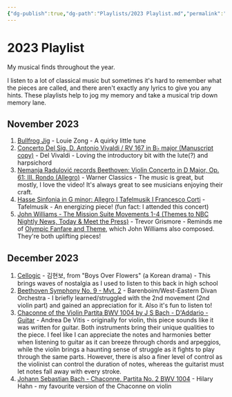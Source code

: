 ```yaml
---
{"dg-publish":true,"dg-path":"Playlists/2023 Playlist.md","permalink":"/playlists/2023-playlist/","updated":"2024-01-02T11:35:03.848-05:00"}
---
```


# 2023 Playlist

My musical finds throughout the year. 

I listen to a lot of classical music but sometimes it's hard to remember what the pieces are called, and there aren't exactly any lyrics to give you any hints. These playlists help to jog my memory and take a musical trip down memory lane.
## November 2023

1. [Bullfrog Jig](https://www.youtube.com/watch?v=JFbtRdDwaW0) - Louie Zong - A quirky little tune
2. [Concerto Del Sig. D. Antonio Vivaldi / RV 167 in B♭ major (Manuscript copy)](https://youtu.be/L1c8LhoHuQw?si=0FKy5DHbx3b4z006) - Del Vivaldi - Loving the introductory bit with the lute(?) and harpsichord
3. [Nemanja Radulović records Beethoven: Violin Concerto in D Major, Op. 61: III. Rondo (Allegro)](https://youtu.be/fFncnS7RAiI?si=gZrVAD_SGqhNawIQ) - Warner Classics - The music is great, but mostly, I love the video! It's always great to see musicians enjoying their craft.
4. [Hasse Sinfonia in G minor: Allegro I Tafelmusik I Francesco Corti](https://youtu.be/PKQkDTq5RsM?si=ooQyh5Nb2YOmzD_q) - Tafelmusik - An energizing piece! (fun fact: I attended this concert)
5. [John Williams - The Mission Suite Movements 1-4 (Themes to NBC Nightly News, Today & Meet the Press)](https://youtu.be/cqxNdtMpqUk?si=ockAUhpUm09h6Gmj) - Trevor Grismore - Reminds me of [Olympic Fanfare and Theme](https://youtu.be/WbQDpsx_6sU?si=9y8fEEYD56qyy28N), which John Williams also composed. They're both uplifting pieces!

## December 2023
1. [Cellogic](https://youtu.be/VFsY77RX03w?si=I9MKmKKevMzM4o3J) - 김현보, from "Boys Over Flowers" (a Korean drama) - This brings waves of nostalgia as I used to listen to this back in high school
2. [Beethoven Symphony No. 9 - Mvt. 2](https://www.youtube.com/watch?v=Tn4lk8fRskA) - Barenboim/West-Eastern Divan Orchestra - I briefly learned/struggled with the 2nd movement (2nd violin part) and gained an appreciation for it. Also it's fun to listen to!
3. [Chaconne of the Violin Partita BWV 1004 by J S Bach - D'Addario - Guitar](https://www.youtube.com/watch?v=3W-SdpmUb5g) - Andrea De Vitis - originally for violin, this piece sounds like it was written for guitar. Both instruments bring their unique qualities to the piece. I feel like I can appreciate the notes and harmonies better when listening to guitar as it can breeze through chords and arpeggios, while the violin brings a haunting sense of struggle as it fights to play through the same parts. However, there is also a finer level of control as the violinist can control the duration of notes, whereas the guitarist must let notes fall away with every stroke.
4. [Johann Sebastian Bach - Chaconne, Partita No. 2 BWV 1004](https://www.youtube.com/watch?v=ngjEVKxQCWs) - Hilary Hahn - my favourite version of the Chaconne on violin